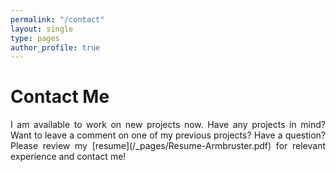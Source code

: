 ```yaml
---
permalink: "/contact"
layout: single
type: pages
author_profile: true
---
```


# Contact Me
<p style='text-align: justify;'>I am available to work on new projects now. Have any projects in mind? Want to leave a comment on one of my previous projects? Have a question? Please review my [resume](/_pages/Resume-Armbruster.pdf) for relevant experience and contact me!</p>
